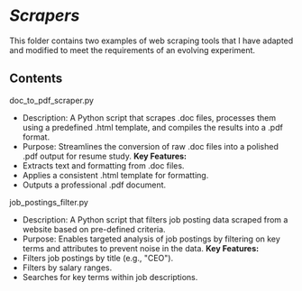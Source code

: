 # *Scrapers*
This folder contains two examples of web scraping tools that I have adapted and modified to meet the requirements of an evolving experiment. 

## **Contents**


doc_to_pdf_scraper.py
- Description: A Python script that scrapes .doc files, processes them using a predefined .html template, and compiles the results into a .pdf format.
- Purpose: Streamlines the conversion of raw .doc files into a polished .pdf output for resume study.
**Key Features:**
- Extracts text and formatting from .doc files.
- Applies a consistent .html template for formatting.
- Outputs a professional .pdf document.

  
job_postings_filter.py
- Description: A Python script that filters job posting data scraped from a website based on pre-defined criteria.
- Purpose: Enables targeted analysis of job postings by filtering on key terms and attributes to prevent noise in the data.
**Key Features:**
- Filters job postings by title (e.g., "CEO").
- Filters by salary ranges.
- Searches for key terms within job descriptions.
